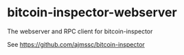 bitcoin-inspector-webserver
===========================

The webserver and RPC client for bitcoin-inspector

See https://github.com/ajmssc/bitcoin-inspector

